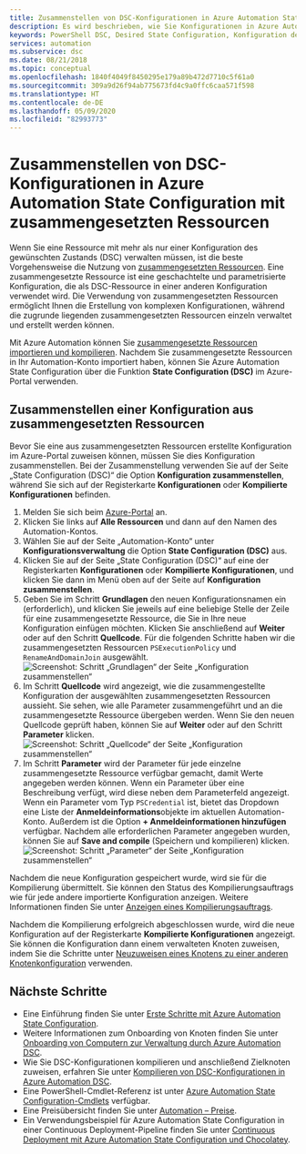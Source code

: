 ```yaml
---
title: Zusammenstellen von DSC-Konfigurationen in Azure Automation State Configuration mit zusammengesetzten Ressourcen
description: Es wird beschrieben, wie Sie Konfigurationen in Azure Automation State Configuration mit zusammengesetzten Ressourcen zusammenstellen.
keywords: PowerShell DSC, Desired State Configuration, Konfiguration des gewünschten Zustands, PowerShell DSC Azure, zusammengesetzte Ressourcen
services: automation
ms.subservice: dsc
ms.date: 08/21/2018
ms.topic: conceptual
ms.openlocfilehash: 1840f4049f8450295e179a89b472d7710c5f61a0
ms.sourcegitcommit: 309a9d26f94ab775673fd4c9a0ffc6caa571f598
ms.translationtype: HT
ms.contentlocale: de-DE
ms.lasthandoff: 05/09/2020
ms.locfileid: "82993773"
---
```

# <a name="composing-dsc-configurations-in-azure-automation-state-configuration-using-composite-resources"></a>Zusammenstellen von DSC-Konfigurationen in Azure Automation State Configuration mit zusammengesetzten Ressourcen

Wenn Sie eine Ressource mit mehr als nur einer Konfiguration des gewünschten Zustands (DSC) verwalten müssen, ist die beste Vorgehensweise die Nutzung von [zusammengesetzten Ressourcen](/powershell/scripting/dsc/resources/authoringresourcecomposite). Eine zusammengesetzte Ressource ist eine geschachtelte und parametrisierte Konfiguration, die als DSC-Ressource in einer anderen Konfiguration verwendet wird. Die Verwendung von zusammengesetzten Ressourcen ermöglicht Ihnen die Erstellung von komplexen Konfigurationen, während die zugrunde liegenden zusammengesetzten Ressourcen einzeln verwaltet und erstellt werden können.

Mit Azure Automation können Sie [zusammengesetzte Ressourcen importieren und kompilieren](automation-dsc-compile.md). Nachdem Sie zusammengesetzte Ressourcen in Ihr Automation-Konto importiert haben, können Sie Azure Automation State Configuration über die Funktion **State Configuration (DSC)** im Azure-Portal verwenden.

## <a name="composing-a-configuration-from-composite-resources"></a>Zusammenstellen einer Konfiguration aus zusammengesetzten Ressourcen

Bevor Sie eine aus zusammengesetzten Ressourcen erstellte Konfiguration im Azure-Portal zuweisen können, müssen Sie dies Konfiguration zusammenstellen. Bei der Zusammenstellung verwenden Sie auf der Seite „State Configuration (DSC)“ die Option **Konfiguration zusammenstellen**, während Sie sich auf der Registerkarte **Konfigurationen** oder **Kompilierte Konfigurationen** befinden.

1. Melden Sie sich beim [Azure-Portal](https://portal.azure.com) an.
1. Klicken Sie links auf **Alle Ressourcen** und dann auf den Namen des Automation-Kontos.
1. Wählen Sie auf der Seite „Automation-Konto“ unter **Konfigurationsverwaltung** die Option **State Configuration (DSC)** aus.
1. Klicken Sie auf der Seite „State Configuration (DSC)“ auf eine der Registerkarten **Konfigurationen** oder **Kompilierte Konfigurationen**, und klicken Sie dann im Menü oben auf der Seite auf **Konfiguration zusammenstellen**.
1. Geben Sie im Schritt **Grundlagen** den neuen Konfigurationsnamen ein (erforderlich), und klicken Sie jeweils auf eine beliebige Stelle der Zeile für eine zusammengesetzte Ressource, die Sie in Ihre neue Konfiguration einfügen möchten. Klicken Sie anschließend auf **Weiter** oder auf den Schritt **Quellcode**. Für die folgenden Schritte haben wir die zusammengesetzten Ressourcen `PSExecutionPolicy` und `RenameAndDomainJoin` ausgewählt.
   ![Screenshot: Schritt „Grundlagen“ der Seite „Konfiguration zusammenstellen“](./media/compose-configurationwithcompositeresources/compose-configuration-basics.png)
1. Im Schritt **Quellcode** wird angezeigt, wie die zusammengestellte Konfiguration der ausgewählten zusammengesetzten Ressourcen aussieht. Sie sehen, wie alle Parameter zusammengeführt und an die zusammengesetzte Ressource übergeben werden. Wenn Sie den neuen Quellcode geprüft haben, können Sie auf **Weiter** oder auf den Schritt **Parameter** klicken.
   ![Screenshot: Schritt „Quellcode“ der Seite „Konfiguration zusammenstellen“](./media/compose-configurationwithcompositeresources/compose-configuration-sourcecode.png)
1. Im Schritt **Parameter** wird der Parameter für jede einzelne zusammengesetzte Ressource verfügbar gemacht, damit Werte angegeben werden können. Wenn ein Parameter über eine Beschreibung verfügt, wird diese neben dem Parameterfeld angezeigt. Wenn ein Parameter vom Typ `PSCredential` ist, bietet das Dropdown eine Liste der **Anmeldeinformations**objekte im aktuellen Automation-Konto. Außerdem ist die Option **+ Anmeldeinformationen hinzufügen** verfügbar. Nachdem alle erforderlichen Parameter angegeben wurden, können Sie auf **Save and compile** (Speichern und kompilieren) klicken.
   ![Screenshot: Schritt „Parameter“ der Seite „Konfiguration zusammenstellen“](./media/compose-configurationwithcompositeresources/compose-configuration-parameters.png)

Nachdem die neue Konfiguration gespeichert wurde, wird sie für die Kompilierung übermittelt. Sie können den Status des Kompilierungsauftrags wie für jede andere importierte Konfiguration anzeigen. Weitere Informationen finden Sie unter [Anzeigen eines Kompilierungsauftrags](automation-dsc-getting-started.md#view-a-compilation-job).

Nachdem die Kompilierung erfolgreich abgeschlossen wurde, wird die neue Konfiguration auf der Registerkarte **Kompilierte Konfigurationen** angezeigt. Sie können die Konfiguration dann einem verwalteten Knoten zuweisen, indem Sie die Schritte unter [Neuzuweisen eines Knotens zu einer anderen Knotenkonfiguration](automation-dsc-getting-started.md#reassign-a-node-to-a-different-node-configuration) verwenden.

## <a name="next-steps"></a>Nächste Schritte

- Eine Einführung finden Sie unter [Erste Schritte mit Azure Automation State Configuration](automation-dsc-getting-started.md).
- Weitere Informationen zum Onboarding von Knoten finden Sie unter [Onboarding von Computern zur Verwaltung durch Azure Automation DSC](automation-dsc-onboarding.md).
- Wie Sie DSC-Konfigurationen kompilieren und anschließend Zielknoten zuweisen, erfahren Sie unter [Kompilieren von DSC-Konfigurationen in Azure Automation DSC](automation-dsc-compile.md).
- Eine PowerShell-Cmdlet-Referenz ist unter [Azure Automation State Configuration-Cmdlets](/powershell/module/azurerm.automation/#automation) verfügbar.
- Eine Preisübersicht finden Sie unter [Automation – Preise](https://azure.microsoft.com/pricing/details/automation/).
- Ein Verwendungsbeispiel für Azure Automation State Configuration in einer Continuous Deployment-Pipeline finden Sie unter [Continuous Deployment mit Azure Automation State Configuration und Chocolatey](automation-dsc-cd-chocolatey.md).
